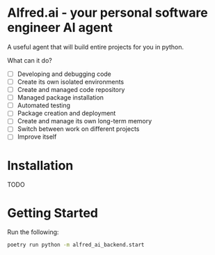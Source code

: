 # Alfred.ai - your personal software engineer AI agent

A useful agent that will build entire projects for you in python.

What can it do?

- [ ] Developing and debugging code
- [ ] Create its own isolated environments
- [ ] Create and managed code repository
- [ ] Managed package installation
- [ ] Automated testing
- [ ] Package creation and deployment
- [ ] Create and manage its own long-term memory
- [ ] Switch between work on different projects
- [ ] Improve itself

# Installation

TODO

# Getting Started

Run the following:

```bash
poetry run python -m alfred_ai_backend.start
```
